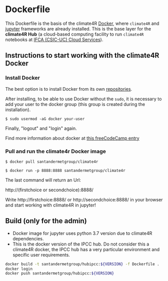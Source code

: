 # Dockerfile

This Dockerfile is the basis of the climate4R [Docker](https://www.docker.com/why-docker), where `climate4R` and [jupyter](https://jupyter.readthedocs.io/en/latest) frameworks are already installed. This is the base layer for the **climate4R Hub** (a cloud-based computing facility to run `climate4R` notebooks at [IFCA (CSIC-UC) Cloud Services](https://ifca.unican.es/en-us/research/advanced-computing-and-e-science)).

## Instructions to start working with the climate4R Docker

### Install Docker

The best option is to install Docker from its own [repositories](https://docs.docker.com/install/linux/docker-ce/ubuntu/#install-using-the-repository).

After installing, to be able to use Docker without the `sudo`, it is necessary to add your user to the docker group (this group is created during the installation).

```
$ sudo usermod -aG docker your-user
```

Finally, "logout" and "login" again.

Find more information about docker at [this freeCodeCamp entry](https://medium.freecodecamp.org/a-beginner-friendly-introduction-to-containers-vms-and-docker-79a9e3e119b)

### Pull and run the climate4r Docker image

```
$ docker pull santandermetgroup/climate4r 

$ docker run -p 8888:8888 santandermetgroup/climate4r 
```

The last command will return an Url:

http://(firstchoice or secondchoice):8888/

Write http://firstchoice:8888/ or http://secondchoice:8888/ in your browser and start working with climate4R in jupyter!

## Build (only for the admin)

- Docker image for jupyter uses python 3.7 version due to climate4R dependencies.
- This is the docker version of the IPCC hub. Do not consider this a climate4R docker, the IPCC hub has a very particular environment and specific user requirements.

```bash
docker build -t santandermetgroup/hubipcc:${VERSION} -f Dockerfile .
docker login
docker push santandermetgroup/hubipcc:${VERSION}
```
